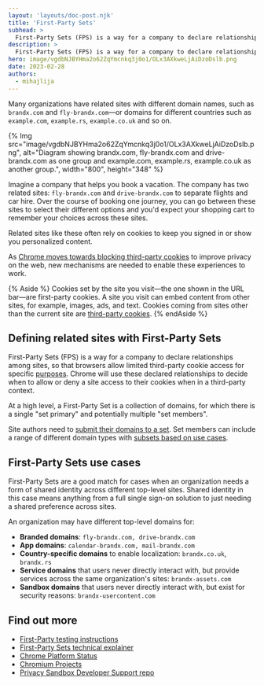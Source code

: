```yaml
---
layout: 'layouts/doc-post.njk'
title: 'First-Party Sets'
subhead: >
  First-Party Sets (FPS) is a way for a company to declare relationships among sites, so that browsers allow limited third-party cookie access for specific purposes.
description: >
  First-Party Sets (FPS) is a way for a company to declare relationships among sites, so that browsers allow limited third-party cookie access for specific purposes.
hero: image/vgdbNJBYHma2o62ZqYmcnkq3j0o1/OLx3AXkweLjAiDzoDslb.png
date: 2023-02-28
authors:
  - mihajlija
---
```


Many organizations have related sites with different domain names, such as `brandx.com` and `fly-brandx.com`—or domains for different countries such as `example.com`, `example.rs`, `example.co.uk` and so on.

{% Img src="image/vgdbNJBYHma2o62ZqYmcnkq3j0o1/OLx3AXkweLjAiDzoDslb.png", alt="Diagram showing brandx.com, fly-brandx.com and drive-brandx.com as one group and example.com, example.rs, example.co.uk as another group.", width="800", height="348" %}


Imagine a company that helps you book a vacation. The company has two related sites: `fly-brandx.com` and `drive-brandx.com` to separate flights and car hire. Over the course of booking one journey, you can go between these sites to select their different options and you'd expect your shopping cart to remember your choices across these sites.

Related sites like these often rely on cookies to keep you signed in or show you personalized content.

As [Chrome moves towards blocking third-party cookies](https://blog.chromium.org/2020/01/building-more-private-web-path-towards.html) to improve privacy on the web, new mechanisms are needed to enable these experiences to work.

{% Aside %}
Cookies set by the site you visit—the one shown in the URL bar—are first-party cookies. A site you visit can embed content from other sites, for example, images, ads, and text. Cookies coming from sites other than the current site are [third-party cookies](https://web.dev/samesite-cookie-recipes/#use-cases-for-cross-site-or-third-party-cookies).
{% endAside %}

## Defining related sites with First-Party Sets

First-Party Sets (FPS) is a way for a company to declare relationships among sites, so that browsers allow limited third-party cookie access for specific [purposes](#first-party-sets-use-cases). Chrome will use these declared relationships to decide when to allow or deny a site access to their cookies when in a third-party context.

At a high level, a First-Party Set is a collection of domains, for which there is a single "set primary" and potentially multiple "set members".

Site authors need to [submit their domains to a set](https://github.com/GoogleChrome/first-party-sets/blob/main/FPS-Submission_Guidelines.md). Set members can include a range of different domain types with [subsets based on use cases](https://github.com/WICG/first-party-sets#defining-a-set-through-use-case-based-subsets).

## First-Party Sets use cases

First-Party Sets are a good match for cases when an organization needs a form of shared identity across different top-level sites. Shared identity in this case means anything from a full single sign-on solution to just needing a shared preference across sites.

An organization may have different top-level domains for:

-   **Branded domains**: `fly-brandx.com, drive-brandx.com`
-   **App domains**: `calendar-brandx.com, mail-brandx.com`
-   **Country-specific domains** to enable localization: `brandx.co.uk`, `brandx.rs`
-   **Service domains** that users never directly interact with, but provide services across the same organization's sites: `brandx-assets.com`
-   **Sandbox domains** that users never directly interact with, but exist for security reasons: `brandx-usercontent.com`

## Find out more

-   [First-Party testing instructions](/blog/first-party-sets-testing-instructions/)
-   [First-Party Sets technical explainer](https://github.com/WICG/first-party-sets#introduction)
-   [Chrome Platform Status](https://chromestatus.com/feature/5640066519007232)
-   [Chromium Projects](https://www.chromium.org/updates/first-party-sets)
-   [Privacy Sandbox Developer Support repo](https://github.com/GoogleChromeLabs/privacy-sandbox-dev-support)
